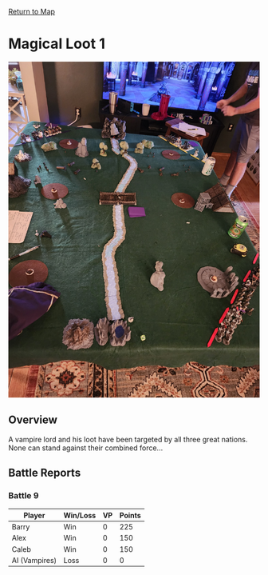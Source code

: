 [Return to Map](https://barry4356.pythonanywhere.com/aof_interactive_map?showBattles=on)

# Magical Loot 1
![Battle7](../static/images/Battlefield4.jpg "Battle7")
## Overview
A vampire lord and his loot have been targeted by all three great nations. None can stand against their combined force...
## Battle Reports
### Battle 9
| Player | Win/Loss | VP | Points |
| --- | --- | --- | --- |
| Barry | Win | 0 | 225 | 
| Alex | Win | 0 | 150 | 
| Caleb | Win | 0 | 150 | 
| AI (Vampires) | Loss | 0 | 0 | 
